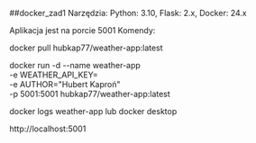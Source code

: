##docker_zad1
Narzędzia: Python: 3.10, Flask: 2.x, Docker: 24.x

Aplikacja jest na porcie 5001
Komendy:

docker pull hubkap77/weather-app:latest

docker run -d --name weather-app \
  -e WEATHER_API_KEY=\
  -e AUTHOR="Hubert Kaproń" \
  -p 5001:5001 hubkap77/weather-app:latest

docker logs weather-app
lub docker desktop

http://localhost:5001




